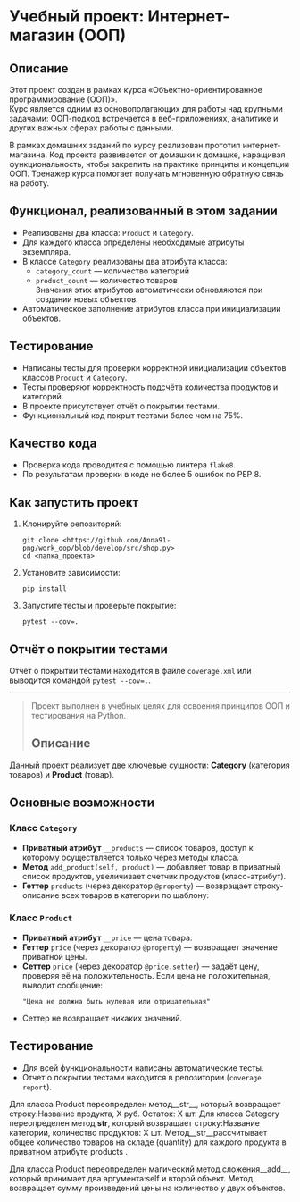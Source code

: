 # Учебный проект: Интернет-магазин (ООП)

## Описание

Этот проект создан в рамках курса «Объектно-ориентированное программирование (ООП)».  
Курс является одним из основополагающих для работы над крупными задачами: ООП-подход встречается в веб-приложениях, аналитике и других важных сферах работы с данными.

В рамках домашних заданий по курсу реализован прототип интернет-магазина. Код проекта развивается от домашки к домашке, наращивая функциональность, чтобы закрепить на практике принципы и концепции ООП. Тренажер курса помогает получать мгновенную обратную связь на работу.

## Функционал, реализованный в этом задании

- Реализованы два класса: `Product` и `Category`.
- Для каждого класса определены необходимые атрибуты экземпляра.
- В классе `Category` реализованы два атрибута класса:  
  - `category_count` — количество категорий  
  - `product_count` — количество товаров  
  Значения этих атрибутов автоматически обновляются при создании новых объектов.
- Автоматическое заполнение атрибутов класса при инициализации объектов.

## Тестирование

- Написаны тесты для проверки корректной инициализации объектов классов `Product` и `Category`.
- Тесты проверяют корректность подсчёта количества продуктов и категорий.
- В проекте присутствует отчёт о покрытии тестами.
- Функциональный код покрыт тестами более чем на 75%.

## Качество кода

- Проверка кода проводится с помощью линтера `flake8`.
- По результатам проверки в коде не более 5 ошибок по PEP 8.

## Как запустить проект

1. Клонируйте репозиторий:
   ```
   git clone <https://github.com/Anna91-png/work_oop/blob/develop/src/shop.py>
   cd <папка_проекта>
   ```

2. Установите зависимости:
   ```
   pip install 
   ```

3. Запустите тесты и проверьте покрытие:
   ```
   pytest --cov=.
   ```


## Отчёт о покрытии тестами

Отчёт о покрытии тестами находится в файле `coverage.xml` или выводится командой `pytest --cov=.`.

---

> Проект выполнен в учебных целях для освоения принципов ООП и тестирования на Python.
> 
> ## Описание

Данный проект реализует две ключевые сущности: **Category** (категория товаров) и **Product** (товар). 

## Основные возможности

### Класс `Category`

- **Приватный атрибут** `__products` — список товаров, доступ к которому осуществляется только через методы класса.
- **Метод** `add_product(self, product)` — добавляет товар в приватный список продуктов, увеличивает счетчик продуктов (класс-атрибут).
- **Геттер** `products` (через декоратор `@property`) — возвращает строку-описание всех товаров в категории по шаблону:  

### Класс `Product`

- **Приватный атрибут** `__price` — цена товара.
- **Геттер** `price` (через декоратор `@property`) — возвращает значение приватной цены.
- **Сеттер** `price` (через декоратор `@price.setter`) — задаёт цену, проверяя её на положительность. Если цена не положительная, выводит сообщение:  
  ```
  "Цена не должна быть нулевая или отрицательная"
  ```
- Сеттер не возвращает никаких значений.

## Тестирование

- Для всей функциональности написаны автоматические тесты.
- Отчет о покрытии тестами находится в репозитории (`coverage report`).

Для класса Product переопределен метод__str__, который возвращает строку:Название продукта, X руб. Остаток: X шт.
Для класса Category переопределен метод __str__, который возвращает строку:Название категории, количество продуктов: X шт.
Метод__str__рассчитывает общее количество товаров на складе (quantity) для каждого продукта в приватном атрибуте products .

Для класса Product переопределен магический метод сложения__add__, который принимает два аргумента:self и второй объект.
Метод возвращает сумму произведений цены на количество у двух объектов.